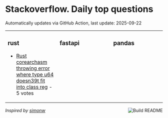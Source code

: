 # Stackoverflow. Daily top questions 

Automatically updates via GitHub Action, last update: <!-- date starts -->2025-09-22<!-- date ends -->


<table><tr><td valign="top" width="33%">

### rust
<!-- rust starts -->
* [Rust corearchasm throwing error where type u64 doesn39t fit into class reg](https://stackoverflow.com/questions/79771829/rust-corearchasm-throwing-error-where-type-u64-doesnt-fit-into-class-reg) - 5 votes
<!-- rust ends -->
</td><td valign="top" width="34%">


### fastapi
<!-- fastapi starts -->

<!-- fastapi ends -->
</td><td valign="top" width="34%">


### pandas
<!-- pandas starts -->

<!-- pandas ends -->
</td></tr></table>

<a href="https://github.com/hp0404/hp0404/actions"><img src="https://github.com/hp0404/hp0404/workflows/Build%20README/badge.svg" align="right" alt="Build README"></a> <p>*Inspired by  [simonw](https://github.com/simonw/simonw)*</p>

